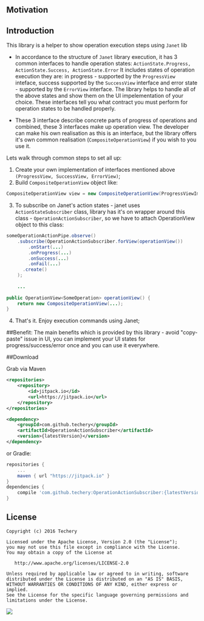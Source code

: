 ## Motivation


## Introduction
This library is a helper to show operation execution steps using `Janet` lib
  
  * In accordance to the structure of `Janet` library execution, it has 3 common interfaces to handle operation states: `ActionState.Progress, ActionState.Success, ActionState.Error`
    It includes states of operation execution they are: in progress - supported by the `ProgressView` inteface, success supported by the `SuccessView` interface and error state - supported by the `ErrorView` interface. The library helps to handle all of the above states and show them on the UI impelementation of your choice. These interfaces tell you what contract you must perform for operation states to be handled properly.
  
  * These 3 interface describe concrete parts of progress of operations and combined, these 3 interfaces make up operation view. The developer can make his own realisation as this is an interface, but the library offers it's own common realisation (`CompositeOperationView`) if you wish to you use it.

Lets walk through common steps to set all up: 
    
1. Create your own implementation of interfaces mentioned above `(ProgressView, SuccessView, ErrorView)`;
2. Build `CompositeOperationView` object like:

  ```java
  CompositeOperationView view = new CompositeOperationView(ProgressViewImpl, SuccessViewImpl, ErrorViewImpl);
  ```

3. To subscribe on Janet's action states - janet uses `ActionStateSubscriber` class, library has it's on wrapper around this class - `OperationActionSubscriber`, so we have to attach OperationView object to this class:
  
  ```java
  someOperationActionPipe.observe()
      .subscribe(OperationActionSubscriber.forView(operationView())
          .onStart(...)
          .onProgress(...)
	      .onSuccess(...)
          .onFail(...)
        .create()
      );
      
      ...
      
  public OperationView<SomeOperation> operationView() {
      return new CompositeOperationView(...);
  }
  ```
4. That's it. Enjoy execution commands using Janet;

##Benefit:
The main benefits which is provided by this library - avoid "copy-paste" issue in UI, you can implement your UI states for progress/success/error once and you can use it everywhere.

##Download

Grab via Maven
```xml
<repositories>
	<repository>
	    <id>jitpack.io</id>
        <url>https://jitpack.io</url>
	</repository>
</repositories>

<dependency>
    <groupId>com.github.techery</groupId>
    <artifactId>OperationActionSubscriber</artifactId>
    <version>{latestVersion}</version>
</dependency>
```
or Gradle:
```groovy
repositories {
    ...
    maven { url "https://jitpack.io" }
}
dependencies {
    compile 'com.github.techery:OperationActionSubscriber:{latestVersion}'
}
```

## License

    Copyright (c) 2016 Techery

    Licensed under the Apache License, Version 2.0 (the "License");
    you may not use this file except in compliance with the License.
    You may obtain a copy of the License at

       http://www.apache.org/licenses/LICENSE-2.0

    Unless required by applicable law or agreed to in writing, software
    distributed under the License is distributed on an "AS IS" BASIS,
    WITHOUT WARRANTIES OR CONDITIONS OF ANY KIND, either express or implied.
    See the License for the specific language governing permissions and
    limitations under the License.

[![](https://www.jitpack.io/v/techery/OperationActionSubscriber.svg)](https://www.jitpack.io/#techery/OperationActionSubscriber)
